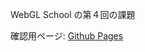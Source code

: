 WebGL School の第４回の課題

確認用ページ: [Github Pages](https://hirokuniteruya.github.io/webgl_school_homework04/)
